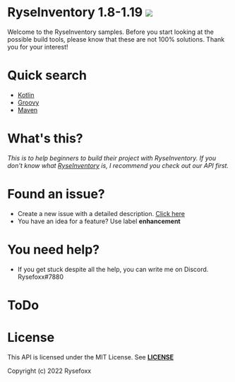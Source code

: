 # RyseInventory 1.8-1.19 ![](https://i.imgur.com/BS3gwxL.png)

Welcome to the RyseInventory samples. Before you start looking at the possible build tools, please know that these are not 100% solutions. Thank you for your interest!

# Quick search

- [Kotlin](https://github.com/Rysefoxx/RyseInventoryExample/blob/master/Gradle/Kotlin/build.gradle.kts)
- [Groovy](https://github.com/Rysefoxx/RyseInventoryExample/blob/master/Gradle/Groovy/build.gradle)
- [Maven](https://github.com/Rysefoxx/RyseInventoryExample/blob/master/Maven/pom.xml)

# What's this?
_This is to help beginners to build their project with RyseInventory. If you don't know what [RyseInventory](https://github.com/RyseInventory/RyseInventory) is, I recommend you check out our API first._

# Found an issue?

- Create a new issue with a detailed description. [Click here](https://github.com/RyseInventory/RyseInventory/issues)
- You have an idea for a feature? Use label **enhancement**

# You need help?

* If you get stuck despite all the help, you can write me on Discord. Rysefoxx#7880

# ToDo

# License

This API is licensed under the MIT License.
See [**LICENSE**](https://github.com/Rysefoxx/RyseInventoryExample/blob/master/LICENSE)

Copyright (c) 2022 Rysefoxx
